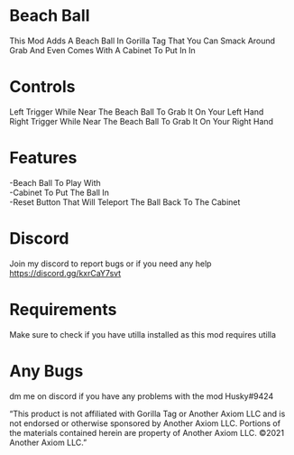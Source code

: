 # Beach Ball

This Mod Adds A Beach Ball In Gorilla Tag That You Can Smack Around Grab And Even Comes With A Cabinet To Put In In
# Controls

Left Trigger While Near The Beach Ball To Grab It On Your Left Hand           
Right Trigger While Near The Beach Ball To Grab It On Your Right Hand                   

# Features 
-Beach Ball To Play With          
-Cabinet To Put The Ball In         
-Reset Button That Will Teleport The Ball Back To The Cabinet 

# Discord
Join my discord to report bugs or if you need any help
https://discord.gg/kxrCaY7svt

# Requirements
Make sure to check if you have utilla installed as this mod requires utilla      

# Any Bugs
dm me on discord if you have any problems with the mod Husky#9424

“This product is not affiliated with Gorilla Tag or Another Axiom LLC and is not endorsed or otherwise sponsored by Another Axiom LLC. Portions of the materials contained herein are property of Another Axiom LLC. ©2021 Another Axiom LLC.”
